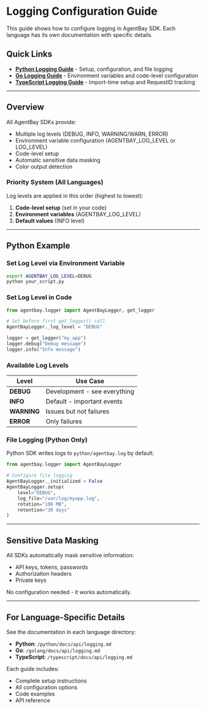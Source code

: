 # Logging Configuration Guide

This guide shows how to configure logging in AgentBay SDK. Each language has its own documentation with specific details.

## Quick Links

- **[Python Logging Guide](../../../../python/docs/api/logging.md)** - Setup, configuration, and file logging
- **[Go Logging Guide](../../../../golang/docs/api/logging.md)** - Environment variables and code-level configuration
- **[TypeScript Logging Guide](../../../../typescript/docs/api/logging.md)** - Import-time setup and RequestID tracking

---

## Overview

All AgentBay SDKs provide:
- Multiple log levels (DEBUG, INFO, WARNING/WARN, ERROR)
- Environment variable configuration (AGENTBAY_LOG_LEVEL or LOG_LEVEL)
- Code-level setup
- Automatic sensitive data masking
- Color output detection

### Priority System (All Languages)

Log levels are applied in this order (highest to lowest):

1. **Code-level setup** (set in your code)
2. **Environment variables** (AGENTBAY_LOG_LEVEL)
3. **Default values** (INFO level)

---

## Python Example

### Set Log Level via Environment Variable

```bash
export AGENTBAY_LOG_LEVEL=DEBUG
python your_script.py
```

### Set Log Level in Code

```python
from agentbay.logger import AgentBayLogger, get_logger

# Set before first get_logger() call
AgentBayLogger._log_level = "DEBUG"

logger = get_logger("my_app")
logger.debug("Debug message")
logger.info("Info message")
```

### Available Log Levels

| Level | Use Case |
|-------|----------|
| **DEBUG** | Development - see everything |
| **INFO** | Default - important events |
| **WARNING** | Issues but not failures |
| **ERROR** | Only failures |

### File Logging (Python Only)

Python SDK writes logs to `python/agentbay.log` by default.

```python
from agentbay.logger import AgentBayLogger

# Configure file logging
AgentBayLogger._initialized = False
AgentBayLogger.setup(
    level="DEBUG",
    log_file="/var/log/myapp.log",
    rotation="100 MB",
    retention="30 days"
)
```

---

## Sensitive Data Masking

All SDKs automatically mask sensitive information:

- API keys, tokens, passwords
- Authorization headers
- Private keys

No configuration needed - it works automatically.

---

## For Language-Specific Details

See the documentation in each language directory:

- **Python**: `/python/docs/api/logging.md`
- **Go**: `/golang/docs/api/logging.md`
- **TypeScript**: `/typescript/docs/api/logging.md`

Each guide includes:
- Complete setup instructions
- All configuration options
- Code examples
- API reference
